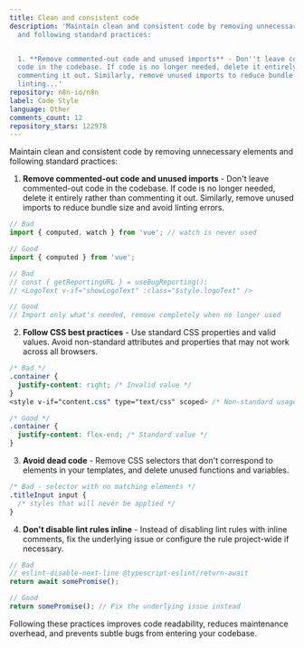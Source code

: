```yaml
---
title: Clean and consistent code
description: 'Maintain clean and consistent code by removing unnecessary elements
  and following standard practices:


  1. **Remove commented-out code and unused imports** - Don''t leave commented-out
  code in the codebase. If code is no longer needed, delete it entirely rather than
  commenting it out. Similarly, remove unused imports to reduce bundle size and avoid
  linting...'
repository: n8n-io/n8n
label: Code Style
language: Other
comments_count: 12
repository_stars: 122978
---
```


Maintain clean and consistent code by removing unnecessary elements and following standard practices:

1. **Remove commented-out code and unused imports** - Don't leave commented-out code in the codebase. If code is no longer needed, delete it entirely rather than commenting it out. Similarly, remove unused imports to reduce bundle size and avoid linting errors.

```javascript
// Bad
import { computed, watch } from 'vue'; // watch is never used

// Good
import { computed } from 'vue';

// Bad
// const { getReportingURL } = useBugReporting();
// <LogoText v-if="showLogoText" :class="$style.logoText" />

// Good
// Import only what's needed, remove completely when no longer used
```

2. **Follow CSS best practices** - Use standard CSS properties and valid values. Avoid non-standard attributes and properties that may not work across all browsers.

```css
/* Bad */
.container {
  justify-content: right; /* Invalid value */
}
<style v-if="content.css" type="text/css" scoped> /* Non-standard usage */

/* Good */
.container {
  justify-content: flex-end; /* Standard value */
}
```

3. **Avoid dead code** - Remove CSS selectors that don't correspond to elements in your templates, and delete unused functions and variables.

```css
/* Bad - selector with no matching elements */
.titleInput input {
  /* styles that will never be applied */
}
```

4. **Don't disable lint rules inline** - Instead of disabling lint rules with inline comments, fix the underlying issue or configure the rule project-wide if necessary.

```javascript
// Bad
// eslint-disable-next-line @typescript-eslint/return-await
return await somePromise();

// Good
return somePromise(); // Fix the underlying issue instead
```

Following these practices improves code readability, reduces maintenance overhead, and prevents subtle bugs from entering your codebase.